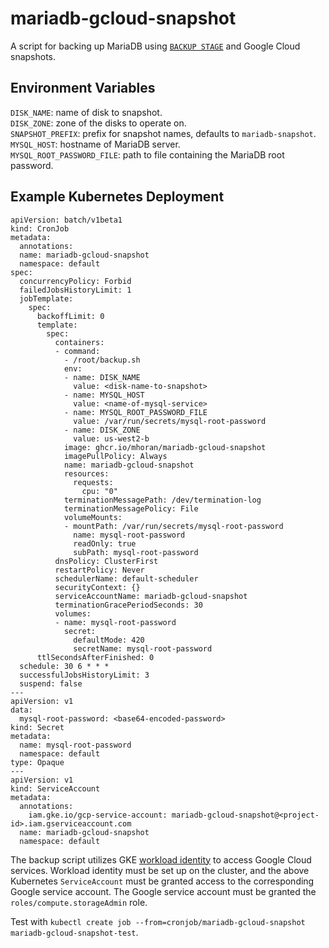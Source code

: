 mariadb-gcloud-snapshot
=======================

A script for backing up MariaDB using [`BACKUP STAGE`](https://mariadb.com/kb/en/backup-stage/) and Google Cloud snapshots.

Environment Variables
---------------------

`DISK_NAME`: name of disk to snapshot.\
`DISK_ZONE`: zone of the disks to operate on.\
`SNAPSHOT_PREFIX`: prefix for snapshot names, defaults to `mariadb-snapshot`.\
`MYSQL_HOST`: hostname of MariaDB server.\
`MYSQL_ROOT_PASSWORD_FILE`: path to file containing the MariaDB root password.

Example Kubernetes Deployment
-----------------------------

```
apiVersion: batch/v1beta1
kind: CronJob
metadata:
  annotations:
  name: mariadb-gcloud-snapshot
  namespace: default
spec:
  concurrencyPolicy: Forbid
  failedJobsHistoryLimit: 1
  jobTemplate:
    spec:
      backoffLimit: 0
      template:
        spec:
          containers:
          - command:
            - /root/backup.sh
            env:
            - name: DISK_NAME
              value: <disk-name-to-snapshot>
            - name: MYSQL_HOST
              value: <name-of-mysql-service>
            - name: MYSQL_ROOT_PASSWORD_FILE
              value: /var/run/secrets/mysql-root-password
            - name: DISK_ZONE
              value: us-west2-b
            image: ghcr.io/mhoran/mariadb-gcloud-snapshot
            imagePullPolicy: Always
            name: mariadb-gcloud-snapshot
            resources:
              requests:
                cpu: "0"
            terminationMessagePath: /dev/termination-log
            terminationMessagePolicy: File
            volumeMounts:
            - mountPath: /var/run/secrets/mysql-root-password
              name: mysql-root-password
              readOnly: true
              subPath: mysql-root-password
          dnsPolicy: ClusterFirst
          restartPolicy: Never
          schedulerName: default-scheduler
          securityContext: {}
          serviceAccountName: mariadb-gcloud-snapshot
          terminationGracePeriodSeconds: 30
          volumes:
          - name: mysql-root-password
            secret:
              defaultMode: 420
              secretName: mysql-root-password
      ttlSecondsAfterFinished: 0
  schedule: 30 6 * * *
  successfulJobsHistoryLimit: 3
  suspend: false
---
apiVersion: v1
data:
  mysql-root-password: <base64-encoded-password>
kind: Secret
metadata:
  name: mysql-root-password
  namespace: default
type: Opaque
---
apiVersion: v1
kind: ServiceAccount
metadata:
  annotations:
    iam.gke.io/gcp-service-account: mariadb-gcloud-snapshot@<project-id>.iam.gserviceaccount.com
  name: mariadb-gcloud-snapshot
  namespace: default
```

The backup script utilizes GKE [workload identity](https://cloud.google.com/kubernetes-engine/docs/how-to/workload-identity) to access Google Cloud services. Workload identity must be set up on the cluster, and the above Kubernetes `ServiceAccount` must be granted access to the corresponding Google service account. The Google service account must be granted the `roles/compute.storageAdmin` role. 

Test with `kubectl create job --from=cronjob/mariadb-gcloud-snapshot mariadb-gcloud-snapshot-test`.

